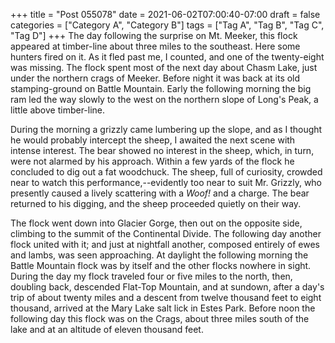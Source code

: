 +++
title = "Post 055078"
date = 2021-06-02T07:00:40-07:00
draft = false
categories = ["Category A", "Category B"]
tags = ["Tag A", "Tag B", "Tag C", "Tag D"]
+++
The day following the surprise on Mt. Meeker, this flock appeared at timber-line about three miles to the southeast. Here some hunters fired on it. As it fled past me, I counted, and one of the twenty-eight was missing. The flock spent most of the next day about Chasm Lake, just under the northern crags of Meeker. Before night it was back at its old stamping-ground on Battle Mountain. Early the following morning the big ram led the way slowly to the west on the northern slope of Long's Peak, a little above timber-line.

During the morning a grizzly came lumbering up the slope, and as I thought he would probably intercept the sheep, I awaited the next scene with intense interest. The bear showed no interest in the sheep, which, in turn, were not alarmed by his approach. Within a few yards of the flock he concluded to dig out a fat woodchuck. The sheep, full of curiosity, crowded near to watch this performance,--evidently too near to suit Mr. Grizzly, who presently caused a lively scattering with a _Woof!_ and a charge. The bear returned to his digging, and the sheep proceeded quietly on their way.

The flock went down into Glacier Gorge, then out on the opposite side, climbing to the summit of the Continental Divide. The following day another flock united with it; and just at nightfall another, composed entirely of ewes and lambs, was seen approaching. At daylight the following morning the Battle Mountain flock was by itself and the other flocks nowhere in sight. During the day my flock traveled four or five miles to the north, then, doubling back, descended Flat-Top Mountain, and at sundown, after a day's trip of about twenty miles and a descent from twelve thousand feet to eight thousand, arrived at the Mary Lake salt lick in Estes Park. Before noon the following day this flock was on the Crags, about three miles south of the lake and at an altitude of eleven thousand feet.
